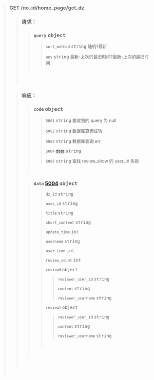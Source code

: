 #

> ### GET /no_id/home_page/get_dz
>
> > ### 请求：
> >
> > > ### `query` <kbd>object</kbd>
> > >
> > > > `sort_method` <kbd>string</kbd> 随机?最新
> > > >
> > > > `any` <kbd>string</kbd> 最新-上次的最旧时间?最新-上次的最旧时间
> > >
> > > <br>
> >
> > <br>
>
> > ### 响应：
> >
> > > ### `code` <kbd>object</kbd>
> > >
> > > > `5001` <kbd>string</kbd> 接收到的 query 为 null
> > > >
> > > > `5002` <kbd>string</kbd> 数据库查询成功
> > > >
> > > > `5003` <kbd>string</kbd> 数据库查询 err
> > > >
> > > > `5004` [data]() <kbd>string</kbd>
> > > >
> > > > `5005` <kbd>string</kbd> 查找 review_show 的 user_id 失败
> > >
> > >  <br>
> >
> > > ### `data` [5004]() <kbd>object</kbd>
> > >
> > > > `dz_id` <kbd>string</kbd>
> > > >
> > > > `user_id` <kbd>string</kbd>
> > > >
> > > > `title` <kbd>string</kbd>
> > > >
> > > > `short_content` <kbd>string</kbd>
> > > >
> > > > `update_time` <kbd>int</kbd>
> > > >
> > > > `username` <kbd>string</kbd>
> > > >
> > > > `user_icon` <kbd>int</kbd>
> > > >
> > > > `review_count` <kbd>int</kbd>
> > > >
> > > > `review0` <kbd>object</kbd>
> > > >
> > > > > `reviewer_user_id` <kbd>string</kbd>
> > > > >
> > > > > `content` <kbd>string</kbd>
> > > > >
> > > > > `reviewer_username` <kbd>string</kbd>
> > > >
> > > > `review1` <kbd>object</kbd>
> > > >
> > > > > `reviewer_user_id` <kbd>string</kbd>
> > > > >
> > > > > `content` <kbd>string</kbd>
> > > > >
> > > > > `reviewer_username` <kbd>string</kbd>
> > > >
> > > > <br>
> > >
> > > <br>
> >
> > <br>
>
>  <br>
